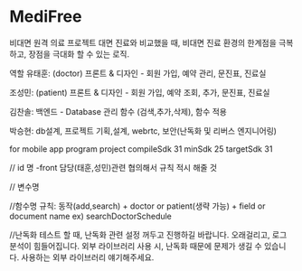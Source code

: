 # MediFree
비대면 원격 의료 프로젝트
대면 진료와 비교했을 때, 비대면 진료 환경의 한계점을 극복하고, 장점을 극대화 할 수 있는 로직.

역할
유태훈: (doctor) 프론트 & 디자인 - 회원 가입, 예약 관리, 문진표, 진료실 

조성민: (patient) 프론트 & 디자인 - 회원 가입, 예약 조회, 추가, 문진표, 진료실

김찬솔: 백엔드 - Database 관리 함수 (검색,추가,삭제), 함수 적용

박승현: db설계, 프로젝트 기획,설계, webrtc, 보안(난독화 및 리버스 엔지니어링)


for mobile app program project
compileSdk 31
minSdk 25
targetSdk 31

// id 명
-front 담당(태훈,성민)관련 협의해서 규칙 적시 해줄 것


// 변수명


//함수명
규칙: 동작(add,search) + doctor or patient(생략 가능) + field or document name 
 ex) searchDoctorSchedule
 
 
 //난독화
 테스트 할 때, 난독화 관련 설정 꺼두고 진행하길 바랍니다. 오래걸리고, 로그 분석이 힘들어집니다.
 외부 라이브러리 사용 시, 난독화 때문에 문제가 생길 수 있습니다. 사용하는 외부 라이브러리 얘기해주세요.
 





